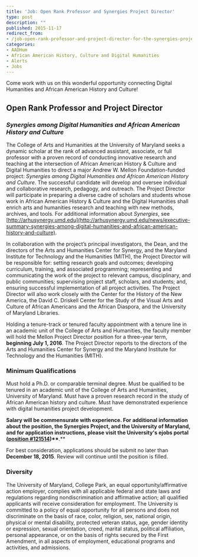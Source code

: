 ```yaml
---
title: 'Job: Open Rank Professor and Synergies Project Director'
type: post
description: ""
published: 2015-11-17
redirect_from: 
- /job-open-rank-professor-and-project-director-for-the-synergies-project/
categories:
- AADHum
- African American History, Culture and Digital Humanities
- Alerts
- Jobs
---
```

Come work with us on this wonderful opportunity connecting Digital Humanities and African American History and Culture!

## Open Rank Professor and Project Director

### **_Synergies among Digital Humanities and African American History and Culture_**

The College of Arts and Humanities at the University of Maryland seeks a dynamic scholar at the rank of advanced assistant, associate, or full professor with a proven record of conducting innovative research and teaching at the intersection of African American History & Culture and Digital Humanities to direct a major Andrew W. Mellon Foundation-funded project: _Synergies among Digital Humanities and African American History and Culture_. The successful candidate will develop and oversee individual and collaborative research, pedagogy, and outreach. The Project Director will participate in preparing a diverse cadre of scholars and students whose work in African American History & Culture and the Digital Humanities shall enrich arts and humanities research and teaching with new methods, archives, and tools. For additional information about _Synergies_, see [http://arhusynergy.umd.edu](http://arhusynergy.umd.edu/news/executive-summary-synergies-among-digital-humanities-and-african-american-history-and-culture).

In collaboration with the project’s principal investigators, the Dean, and the directors of the Arts and Humanities Center for Synergy, and the Maryland Institute for Technology and the Humanities (MITH), the Project Director will be responsible for: setting research goals and outcomes; developing curriculum, training, and associated programming; representing and communicating the work of the project to relevant campus, disciplinary, and public communities; supervising project staff, scholars, and students; and, ensuring successful implementation of all project activities. The Project Director will also work closely with the Center for the History of the New America, the David C. Driskell Center for the Study of the Visual Arts and Culture of African Americans and the African Diaspora, and the University of Maryland Libraries.

Holding a tenure-track or tenured faculty appointment with a tenure line in an academic unit of the College of Arts and Humanities, the faculty member will hold the Mellon Project Director position for a three-year term, **beginning July 1, 2016**. The Project Director reports to the directors of the Arts and Humanities Center for Synergy and the Maryland Institute for Technology and the Humanities (MITH).

### **Minimum Qualifications**

Must hold a Ph.D. or comparable terminal degree. Must be qualified to be tenured in an academic unit of the College of Arts and Humanities, University of Maryland. Must have a proven research record in the study of African American history and culture. Must have demonstrated experience with digital humanities project development.

**Salary will be commensurate with experience. For additional information about the position, the Synergies Project, and the University of Maryland, and for application instructions, please visit the University's ejobs portal ([position #121514](https://ejobs.umd.edu/postings/38224))\*\***.\*\*

For best consideration, applications should be submit no later than **December 18, 2015**. Review will continue until the position is filled.

### **Diversity**

The University of Maryland, College Park, an equal opportunity/affirmative action employer, complies with all applicable federal and state laws and regulations regarding nondiscrimination and affirmative action; all qualified applicants will receive consideration for employment. The University is committed to a policy of equal opportunity for all persons and does not discriminate on the basis of race, color, religion, sex, national origin, physical or mental disability, protected veteran status, age, gender identity or expression, sexual orientation, creed, marital status, political affiliation, personal appearance, or on the basis of rights secured by the First Amendment, in all aspects of employment, educational programs and activities, and admissions.
